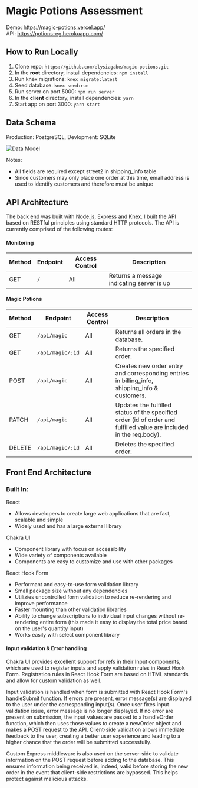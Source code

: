 # Magic Potions Assessment

Demo: https://magic-potions.vercel.app/ <br/>
API: https://potions-eg.herokuapp.com/ 

## How to Run Locally
1. Clone repo: `https://github.com/elysiagabe/magic-potions.git`
2. In the **root** directory, install dependencies: `npm install`
3. Run knex migrations: `knex migrate:latest`
4. Seed database: `knex seed:run`
5. Run server on port 5000: `npm run server`
6. In the **client** directory, install dependencies: `yarn`
7. Start app on port 3000: `yarn start`

## Data Schema
Production: PostgreSQL, Devlopment: SQLite

![Data Model](https://i.imgur.com/lLAKTFX.png)

Notes:
* All fields are required except street2 in shipping_info table
* Since customers may only place one order at this time, email address is used to identify customers and therefore must be unique

## API Architecture

The back end was built with Node.js, Express and Knex. I built the API based on RESTful principles using standard HTTP protocols. The API is currently comprised of the following routes: 

#### Monitoring
| Method | Endpoint                | Access Control | Description                                  |
| ------ | ----------------------- | -------------- | -------------------------------------------- |
| GET    | `/`                     | All            | Returns a message indicating server is up    |

#### Magic Potions
| Method | Endpoint                | Access Control | Description                                  |
| ------ | ----------------------- | -------------- | -------------------------------------------- |
| GET    | `/api/magic`            | All            | Returns all orders in the database.          |
| GET    | `/api/magic/:id`        | All            | Returns the specified order.                 |
| POST   | `/api/magic`            | All            | Creates new order entry and corresponding entries in billing_info, shipping_info & customers.|
| PATCH   | `/api/magic`           | All            | Updates the fulfilled status of the specified order (id of order and fulfilled value are included in the req.body).              |
| DELETE | `/api/magic/:id`       | All            | Deletes the specified order.              |

## Front End Architecture
### Built In: 
React
* Allows developers to create large web applications that are fast, scalable and simple
* Widely used and has a large external library 

Chakra UI
* Component library with focus on accessibility
* Wide variety of components available
* Components are easy to customize and use with other packages

React Hook Form 
* Performant and easy-to-use form validation library
* Small package size without any dependencies
* Utilizies uncontrolled form validation to reduce re-rendering and improve performance
* Faster mounting than other validation libraries
* Ability to change subscriptions to individual input changes without re-rendering entire form (this made it easy to display the total price based on the user's quantity input)
* Works easily with select component library

#### Input validation & Error handling
Chakra UI provides excellent support for refs in their Input components, which are used to register inputs and apply validation rules in React Hook Form. Registration rules in React Hook Form are based on HTML standards and allow for custom validation as well. 

Input validation is handled when form is submitted with React Hook Form's handleSubmit function. If errors are present, error message(s) are displayed to the user under the corresponding input(s). Once user fixes input validation issue, error message is no longer displayed. If no error are present on submission, the input values are passed to a handleOrder function, which then uses those values to create a newOrder object and makes a POST request to the API. Client-side validation allows immediate feedback to the user, creating a better user experience and leading to a higher chance that the order will be submitted successfully. 

Custom Express middleware is also used on the server-side to validate information on the POST request before adding to the database. This ensures information being received is, indeed, valid before storing the new order in the event that client-side restrictions are bypassed. This helps protect against malicious attacks. 
